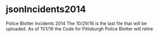# jsonIncidents2014
Police Blotter Incidents 2014
The 10/29/16 is the last file that will be uploaded.
As of 11/1/16 the Code for Pittsburgh Police Blotter will retire
